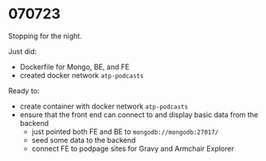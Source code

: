 # 070723
Stopping for the night.

Just did:
  * Dockerfile for Mongo, BE, and FE
  * created docker network `atp-podcasts`

Ready to:
  * create container with docker network `atp-podcasts`
  * ensure that the front end can connect to and display basic data from the backend
    * just pointed both FE and BE to `mongodb://mongodb:27017/`
    * seed some data to the backend
    * connect FE to podpage sites for Gravy and Armchair Explorer